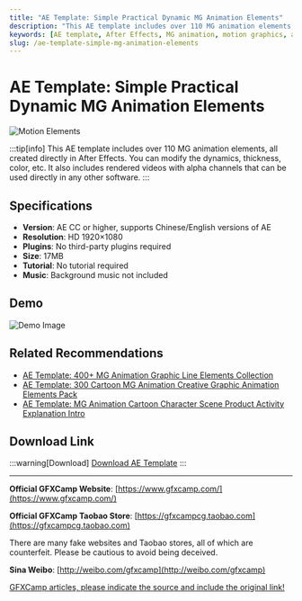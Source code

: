 ```yaml
---
title: "AE Template: Simple Practical Dynamic MG Animation Elements"
description: "This AE template includes over 110 MG animation elements, all created directly in After Effects. You can modify the dynamics, thickness, color, etc. It also includes rendered videos with alpha channels that can be used directly in any other software."
keywords: [AE template, After Effects, MG animation, motion graphics, animation elements, rendered video, alpha channel]
slug: /ae-template-simple-mg-animation-elements
---
```


# AE Template: Simple Practical Dynamic MG Animation Elements

![Motion Elements](https://www.gfxcamp.com/wp-content/uploads/2016/12/Motion-Elements.jpg)

:::tip[info]
This AE template includes over 110 MG animation elements, all created directly in After Effects. You can modify the dynamics, thickness, color, etc. It also includes rendered videos with alpha channels that can be used directly in any other software.
:::

## Specifications

- **Version**: AE CC or higher, supports Chinese/English versions of AE
- **Resolution**: HD 1920×1080
- **Plugins**: No third-party plugins required
- **Size**: 17MB
- **Tutorial**: No tutorial required
- **Music**: Background music not included

## Demo

![Demo Image](https://img.alicdn.com/imgextra/i3/680650857/TB2SngmbrXlpuFjy1zbXXb_qpXa-680650857.gif)

## Related Recommendations

- [AE Template: 400+ MG Animation Graphic Line Elements Collection](https://www.gfxcamp.com/400-elements/)
- [AE Template: 300 Cartoon MG Animation Creative Graphic Animation Elements Pack](https://www.gfxcamp.com/300-mg-shape/)
- [AE Template: MG Animation Cartoon Character Scene Product Activity Explanation Intro](https://www.gfxcamp.com/mg-character-v3/)

## Download Link

:::warning[Download]
[Download AE Template](https://item.taobao.com/item.htm?id=555389931881)
:::

---

**Official GFXCamp Website**: [https://www.gfxcamp.com/](https://www.gfxcamp.com/)

**Official GFXCamp Taobao Store**: [https://gfxcampcg.taobao.com](https://gfxcampcg.taobao.com)

There are many fake websites and Taobao stores, all of which are counterfeit. Please be cautious to avoid being deceived.

**Sina Weibo**: [http://weibo.com/gfxcamp](http://weibo.com/gfxcamp)

[GFXCamp articles, please indicate the source and include the original link!](https://www.gfxcamp.com)